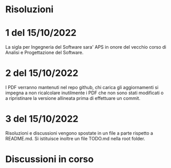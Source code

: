 # Risoluzioni

# 1 del 15/10/2022

La sigla per Ingegneria del Software sara' APS in onore del vecchio corso di Analisi e Progettazione del Software.

# 2 del 15/10/2022

I PDF verranno mantenuti nel repo github, chi carica gli aggiornamenti si impegna a non ricalcolare inutilmente i PDF che non sono stati modificati o a ripristinare la versione allineata prima di effettuare un commit.

# 3 del 15/10/2022

Risoluzioni e discussioni vengono spostate in un file a parte rispetto a README.md.
Si istituisce inoltre un file TODO.md nella root folder.

# Discussioni in corso
